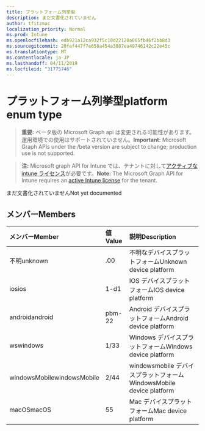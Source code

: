 ```yaml
---
title: プラットフォーム列挙型
description: まだ文書化されていません
author: tfitzmac
localization_priority: Normal
ms.prod: Intune
ms.openlocfilehash: edb921a12ca932f5c10d22120a065fb46f2bb8d3
ms.sourcegitcommit: 20fef447f7e658a454a3887ea49746142c22e45c
ms.translationtype: MT
ms.contentlocale: ja-JP
ms.lasthandoff: 04/11/2019
ms.locfileid: "31775746"
---
```

# <a name="platform-enum-type"></a><span data-ttu-id="a7857-103">プラットフォーム列挙型</span><span class="sxs-lookup"><span data-stu-id="a7857-103">platform enum type</span></span>

> <span data-ttu-id="a7857-104">**重要:** ベータ版の Microsoft Graph api は変更される可能性があります。運用環境での使用はサポートされていません。</span><span class="sxs-lookup"><span data-stu-id="a7857-104">**Important:** Microsoft Graph APIs under the /beta version are subject to change; production use is not supported.</span></span>

> <span data-ttu-id="a7857-105">**注:** Microsoft graph API for Intune では、テナントに対して[アクティブな intune ライセンス](https://go.microsoft.com/fwlink/?linkid=839381)が必要です。</span><span class="sxs-lookup"><span data-stu-id="a7857-105">**Note:** The Microsoft Graph API for Intune requires an [active Intune license](https://go.microsoft.com/fwlink/?linkid=839381) for the tenant.</span></span>

<span data-ttu-id="a7857-106">まだ文書化されていません</span><span class="sxs-lookup"><span data-stu-id="a7857-106">Not yet documented</span></span>

## <a name="members"></a><span data-ttu-id="a7857-107">メンバー</span><span class="sxs-lookup"><span data-stu-id="a7857-107">Members</span></span>
|<span data-ttu-id="a7857-108">メンバー</span><span class="sxs-lookup"><span data-stu-id="a7857-108">Member</span></span>|<span data-ttu-id="a7857-109">値</span><span class="sxs-lookup"><span data-stu-id="a7857-109">Value</span></span>|<span data-ttu-id="a7857-110">説明</span><span class="sxs-lookup"><span data-stu-id="a7857-110">Description</span></span>|
|:---|:---|:---|
|<span data-ttu-id="a7857-111">不明</span><span class="sxs-lookup"><span data-stu-id="a7857-111">unknown</span></span>|<span data-ttu-id="a7857-112">.0</span><span class="sxs-lookup"><span data-stu-id="a7857-112">0</span></span>|<span data-ttu-id="a7857-113">不明なデバイスプラットフォーム</span><span class="sxs-lookup"><span data-stu-id="a7857-113">Unknown device platform</span></span>|
|<span data-ttu-id="a7857-114">ios</span><span class="sxs-lookup"><span data-stu-id="a7857-114">ios</span></span>|<span data-ttu-id="a7857-115">1-d</span><span class="sxs-lookup"><span data-stu-id="a7857-115">1</span></span>|<span data-ttu-id="a7857-116">IOS デバイスプラットフォーム</span><span class="sxs-lookup"><span data-stu-id="a7857-116">IOS device platform</span></span>|
|<span data-ttu-id="a7857-117">android</span><span class="sxs-lookup"><span data-stu-id="a7857-117">android</span></span>|<span data-ttu-id="a7857-118">pbm-2</span><span class="sxs-lookup"><span data-stu-id="a7857-118">2</span></span>|<span data-ttu-id="a7857-119">Android デバイスプラットフォーム</span><span class="sxs-lookup"><span data-stu-id="a7857-119">Android device platform</span></span>|
|<span data-ttu-id="a7857-120">ws</span><span class="sxs-lookup"><span data-stu-id="a7857-120">windows</span></span>|<span data-ttu-id="a7857-121">1/3</span><span class="sxs-lookup"><span data-stu-id="a7857-121">3</span></span>|<span data-ttu-id="a7857-122">Windows デバイスプラットフォーム</span><span class="sxs-lookup"><span data-stu-id="a7857-122">Windows device platform</span></span>|
|<span data-ttu-id="a7857-123">windowsMobile</span><span class="sxs-lookup"><span data-stu-id="a7857-123">windowsMobile</span></span>|<span data-ttu-id="a7857-124">2/4</span><span class="sxs-lookup"><span data-stu-id="a7857-124">4</span></span>|<span data-ttu-id="a7857-125">windowsmobile デバイスプラットフォーム</span><span class="sxs-lookup"><span data-stu-id="a7857-125">WindowsMobile device platform</span></span>|
|<span data-ttu-id="a7857-126">macOS</span><span class="sxs-lookup"><span data-stu-id="a7857-126">macOS</span></span>|<span data-ttu-id="a7857-127">5</span><span class="sxs-lookup"><span data-stu-id="a7857-127">5</span></span>|<span data-ttu-id="a7857-128">Mac デバイスプラットフォーム</span><span class="sxs-lookup"><span data-stu-id="a7857-128">Mac device platform</span></span>|






